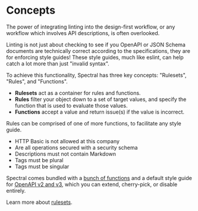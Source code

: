 # Concepts

The power of integrating linting into the design-first workflow, or any workflow which involves API descriptions, is often overlooked.

Linting is not just about checking to see if you OpenAPI or JSON Schema documents are technically correct according to the specifications, they are for enforcing style guides! These style guides, much like eslint, can help catch a lot more than just "invalid syntax".

To achieve this functionality, Spectral has three key concepts: "Rulesets", "Rules", and "Functions".

- **Rulesets** act as a container for rules and functions.
- **Rules** filter your object down to a set of target values, and specify the function that is used to evaluate those values.
- **Functions** accept a value and return issue(s) if the value is incorrect.

Rules can be comprised of one of more functions, to facilitate any style guide.

- HTTP Basic is not allowed at this company
- Are all operations secured with a security schema
- Descriptions must not contain Markdown
- Tags must be plural
- Tags must be singular

Spectral comes bundled with a [bunch of functions](../reference/functions.md) and a default style guide for [OpenAPI v2 and v3](./openapi.md), which you can extend, cherry-pick, or disable entirely.

Learn more about [rulesets](./rulesets.md).
